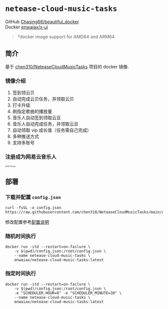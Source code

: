 # `netease-cloud-music-tasks`

GitHub [Chasing66/beautiful_docker](https://github.com/Chasing66/beautiful_docker/tree/main/netease-cloud-music-tasks)  
Docker [enwaiax/x-ui](https://hub.docker.com/r/enwaiax/netease-cloud-music-tasks)

> \*docker image support for AMD64 and ARM64

## 简介

基于 [chen310/NeteaseCloudMusicTasks](https://github.com/chen310/NeteaseCloudMusicTasks) 项目的 docker 镜像.

### 镜像介绍

1. 签到领云贝
2. 自动完成云贝任务，并领取云贝
3. 打卡升级
4. 刷指定歌曲的播放量
5. 音乐人自动签到领取云豆
6. 音乐人自动完成任务，并领取云豆
7. 自动领取 vip 成长值（任务需自己完成）
8. 多种推送方式
9. 支持多账号

### 注册成为网易云音乐人

[<img src="https://s4.ax1x.com/2022/02/15/HRTJ5q.jpg" alt="HRTJ5q.jpg" style="zoom:35%;" />](https://imgtu.com/i/HRTJ5q)

## 部署

### 下载并配置 `config.json`

```
curl -fsSL -o config.json https://raw.githubusercontent.com/chen310/NeteaseCloudMusicTasks/main/config.json
```

修改配置参考[配置说明](https://github.com/chen310/NeteaseCloudMusicTasks#%E4%BF%AE%E6%94%B9%E9%85%8D%E7%BD%AE)

### 随机时间执行

```
docker run -itd --restart=on-failure \
    -v $(pwd)/config.json:/root/config.json \
    --name netease-cloud-music-tasks \
    enwaiax/netease-cloud-music-tasks:latest
```

### 指定时间执行

```
docker run -itd --restart=on-failure \
    -v $(pwd)/config.json:/root/config.json \
    -e "SCHEDULER_HOUR=8" -e "SCHEDULER_MINUTE=30" \
    --name netease-cloud-music-tasks \
    enwaiax/netease-cloud-music-tasks:latest
```
